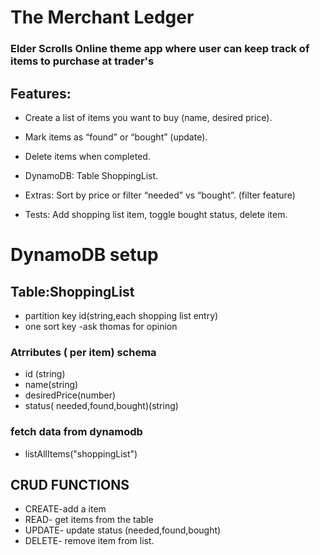 # The Merchant Ledger

### Elder Scrolls Online theme app where user can keep track of items to purchase at trader's

## Features:

- Create a list of items you want to buy (name, desired price).

- Mark items as “found” or “bought” (update).

- Delete items when completed.

- DynamoDB: Table ShoppingList.

- Extras: Sort by price or filter “needed” vs “bought”. (filter feature)

- Tests: Add shopping list item, toggle bought status, delete item.

# DynamoDB setup

## Table:ShoppingList

- partition key id(string,each shopping list entry)
- one sort key -ask thomas for opinion

### Atrributes ( per item) schema

- id (string)
- name(string)
- desiredPrice(number)
- status( needed,found,bought)(string)

### fetch data from dynamodb

- listAllItems("shoppingList")

## CRUD FUNCTIONS

- CREATE-add a item
- READ- get items from the table
- UPDATE- update status (needed,found,bought)
- DELETE- remove item from list.
